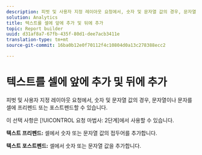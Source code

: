 ```yaml
---
description: 피벗 및 사용자 지정 레이아웃 요청에서, 숫자 및 문자열 값의 경우, 문자열이나 문자를 셀에 프리펜드 또는 포스트펜드할 수 있습니다.
solution: Analytics
title: 텍스트를 셀에 앞에 추가 및 뒤에 추가
topic: Report builder
uuid: d31af8a7-67fb-435f-80d1-dee7acb3411e
translation-type: tm+mt
source-git-commit: 16ba0b12e0f70112f4c10804d0a13c278388ecc2

---
```



# 텍스트를 셀에 앞에 추가 및 뒤에 추가

피벗 및 사용자 지정 레이아웃 요청에서, 숫자 및 문자열 값의 경우, 문자열이나 문자를 셀에 프리펜드 또는 포스트펜드할 수 있습니다.

이 선택 사항은 [!UICONTROL 요청 마법사: 2단계]에서 사용할 수 있습니다.

**텍스트 프리펜드:** 셀에서 숫자 또는 문자열 값의 접두어를 추가합니다.

**텍스트 포스트펜드:** 셀에서 숫자 또는 문자열 값을 추가합니다.
